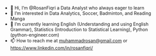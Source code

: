 - 👋 Hi, I’m @RosanFiqri a Data Analyst who always eager to learn
- 👀 I’m interested in Data Analytics, Soccer, Badminton, and Reading Manga
- 🌱 I’m currently learning English (Understanding and using English Grammar), Statistics (Introduction to Statistical Learning), Python (python-engineer.com) 
- 📫 How to reach me at muhammadrosan@gmail.com or https://www.linkedin.com/in/rosanfiqri/

<!---
RosanFiqri/RosanFiqri is a ✨ special ✨ repository because its `README.md` (this file) appears on your GitHub profile.
You can click the Preview link to take a look at your changes.
--->
